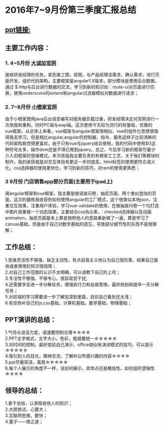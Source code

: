 # 2016年7~9月份第三季度汇报总结
## [ppt链接:](http://pan.baidu.com/s/1jIDayoe)
## 主要工作内容：
### 1. 4~5月份 [大诚加官网](http://cjzs.com/)
接收研发经理的任务，拿到美工图，抠图，与产品经理谈需求，确认需求，进行页面开发，组织代码架构，主要框架是angular1.X版本，部分模块是使用后台数据，通过
$.http与后台进行数据的交流，学习到新的知识如：route-ui对页面进行切换，使用underscore的extend和angular过滤器模拟对数据进行请求；
### 2. 7~8月份 [小橙家官网](http://www.o-home.com/)
由于小橙家使用java后台语言编写对服务器负载过重，研发经理决定对官网进行一次改版和重构，同时PC端与wap端。这次使用今天较为流行的轻量级，优雅的vue框架，从总体上来看，vue框架与angular框架很相似，vue的组件化思想很值得我去学习，但是相比angular,angular的控制器，指令，服务这样子比较清晰的代码架构我觉得更喜欢，由于只有vue与jquery结合使用，我的代码中使用$()这种符号太多，操作dom还是不得已用到jquery。总之，今后学习新的框架尽量少介入旧框架的思维模式。本次改版我主要负责的有橙家工工艺，关于我们等模块的制作，我的收获就是对交互体验有更近一步的提高，html标签的使用更符合语义化，css选择器的使用更优化，学习到新的技巧，对rem的使用更熟悉；
### 3 9月份 门店销售app部分页面(主要用于ipad上)
用angular框架和vue框架，我主要是做调查问卷，抽奖页面，两个类似登陆的页面，这次的磨练我收获到如何使用angular的工厂模式，这个很类似本地json，注重交互效果，注重用户体验，学习vue-validate的使用，在做抽查问卷一个勾打选中图片效果做一个动态效果，主要结合css伪元素，：checked选择器以及动画animation，抽奖页面基本上算是按照他人的思路重新做了一遍，算是学习了canvas基础，但是由于自己对数学基础的遗忘，导致部分细节性的东西不是很理解；
## 工作总结：
1.思维灵活性不够强，缺乏主动性，有点自我主义地认为自己很厉害，结果自己接收或者使用的知识很局限；<br />
2.对自己工作范围的认识不太明确，可以请教下自己的上司；<br />
3.专注性不够强，不够专心，很容易受干扰;<br />
4.还需要学会进一步分解任务，增强执行力和自我管理，最好规划和提早一天分解任务；<br />
5.对前端的学习需要进一步了解加深到里面，目前自己看到还太浅；<br />
6.有空弥补自己的js,css基础，计算机基础，数学基础，物理基础；<br />
## PPT演讲的总结：
1.气场与说话力度，语速要控制合理☆☆☆☆<br />
2.PPT文字格式，文字大小，色彩，粗细要统一☆☆☆☆☆<br />
3.对时间的控制，最好提前自己演示，office貌似有演讲模式的技巧，可以提示☆☆☆☆☆<br />
4.吸引别人的目光，眼神交流，了解听众所感兴趣的内容☆☆☆☆<br />
5.ppt尽量简洁，美观☆☆☆☆☆<br />
6.每个人展示的角度不一样，该如何展示，具体点还是概括性，如何组织逻辑性☆☆☆☆<br />
## 领导的总结：
1.善于总结，认真吸收他人的知识；<br />
2.大胆尝试，心要大；<br />
3.互联网思维，要快；<br />
4.墨子——商之道；<br />
